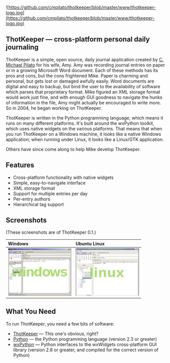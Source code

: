 ![https://github.com/cmpilato/thotkeeper/blob/master/www/thotkeeper-logo.jpg](https://github.com/cmpilato/thotkeeper/blob/master/www/thotkeeper-logo.jpg)

## ThotKeeper — cross-platform personal daily journaling ##

ThotKeeper is a simple, open source, daily journal application created
by [C. Michael Pilato](http://www.cmichaelpilato.com) for his wife,
Amy. Amy was recording journal entries on paper or in a growing
Microsoft Word document. Each of these methods has its pros and cons,
but the cons frightened Mike. Paper is charming and personal, but gets
lost or damaged awfully easily. Word documents are digital and easy to
backup, but bind the user to the availability of software which parses
that proprietary format. Mike figured an XML storage format would work
just fine, and with enough GUI goodness to navigate the hunks of
information in the file, Amy might actually be encouraged to write
more. So in 2004, he began working on ThotKeeper.

ThotKeeper is written in the Python programming language, which means
it runs on many different platforms. It's built around the wxPython
toolkit, which uses native widgets on the various platforms. That
means that when you run ThotKeeper on a Windows machine, it looks like
a native Windows application; when running under Linux, it looks like
a Linux/GTK application.

Others have since come along to help Mike develop ThotKeeper.

## Features ##

  * Cross-platform functionality with native widgets
  * Simple, easy-to-navigate interface
  * XML storage format
  * Support for multiple entries per day
  * Per-entry authors
  * Hierarchical tag support

## Screenshots ##

(These screenshots are of ThotKeeper 0.1.)

| **Windows** | **Ubuntu Linux** |
|:------------|:-----------------|
| ![](https://github.com/cmpilato/thotkeeper/blob/master/www/thotkeeper-win32-thumb.jpg)| ![](https://github.com/cmpilato/thotkeeper/blob/master/www/thotkeeper-linux-thumb.jpg) |


## What You Need ##

To run ThotKeeper, you need a few bits of software:

  * [ThotKeeper](https://github.com/cmpilato/thotkeeper/releases) —
    This one's obvious, right?
  * [Python](http://www.python.org/) — the Python programming language
    (version 2.3 or greater)
  * [wxPython](http://www.wxpython.org/) — Python interfaces to the
    wxWidgets cross-platform GUI library (version 2.8 or greater, and
    compiled for the correct version of Python)